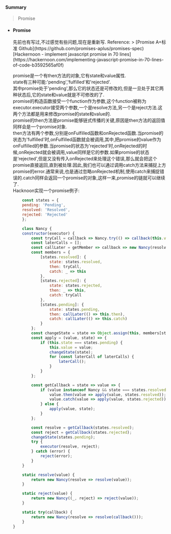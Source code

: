 <h4>Summary</h4>  
<blockquote>  
    Promise <br>
</blockquote>  

- <h4>Promise</h4>  
    先前也有写过,不过感觉有些问题,现在是重新写.
    Reference:  
    >  [Promise A+标准 Github](https://github.com/promises-aplus/promises-spec)  
    [Hackernoon - implement javascript promise in 70 lines](https://hackernoon.com/implementing-javascript-promise-in-70-lines-of-code-b3592565af0f)


    promise是一个有then方法的对象,它有state和value属性.  
    state有三种可能:'pending','fulfilled'和'rejected'.  
    其中promise处于'pending',那么它的状态还是可修改的,但是一旦处于其它两种状态后,它的state和value就是不可修改的了.  
    promise的构造函数接受一个function作为参数,这个function被称为executor.executor接受两个参数,一个是resolve方法,另一个是reject方法.这两个方法都是用来修改promise的state和value的.  
    promise的then方法是promise能够链式传播的关键,原因是then方法的返回值同样会是一个promise对象.  
    then方法有两个参数,分别是onFulfilled函数和onRejected函数.当promise的状态为'fulfilled'时,onFulfilled函数就会被调用,其中,把promise的value作为onFulfilled的参数.当promise的状态为'rejected'时,onRejected的时候,onRejected就会被调用,value同样是它的参数.如果promise的状态是'rejected',但是又没有传入onRejected来处理这个错误,那么就会把这个promise直接返回,直到被处理.因此,我们也可以通过调用catch方法来捕捉上方promise的error.通常来说,也是通过忽略onRejected机制,使用catch来捕捉错误的.catch同样会返回一个promise的对象,这样一来,promise的链就可以继续了.  
    Hacknoon实现一个promise例子:  
    ```javascript  
        const states = {
        pending: 'Pending',
        resolved: 'Resolved',
        rejected: 'Rejected'
        };

        class Nancy {
        constructor(executor) {
            const tryCall = callback => Nancy.try(() => callback(this.value));
            const laterCalls = [];
            const callLater = getMember => callback => new Nancy(resolve => laterCalls.push(() => resolve(getMember()(callback))));
            const members = {
                [states.resolved]: {
                    state: states.resolved,
                    then: tryCall,
                    catch: _ => this
                },
                [states.rejected]: {
                    state: states.rejected,
                    then: _ => this,
                    catch: tryCall
                },
                [states.pending]: {
                    state: states.pending,
                    then: callLater(() => this.then),
                    catch: callLater(() => this.catch)
                }
            };
            const changeState = state => Object.assign(this, members[state]);
            const apply = (value, state) => {
                if (this.state === states.pending) {
                    this.value = value;
                    changeState(state);
                    for (const laterCall of laterCalls) {
                        laterCall();
                    }
                }
            };

            const getCallback = state => value => {
                if (value instanceof Nancy && state === states.resolved) {
                    value.then(value => apply(value, states.resolved));
                    value.catch(value => apply(value, states.rejected));
                } else {
                    apply(value, state);
                }
            };

            const resolve = getCallback(states.resolved);
            const reject = getCallback(states.rejected);
            changeState(states.pending);
            try {
                executor(resolve, reject);
            } catch (error) {
                reject(error);
            }
        }

        static resolve(value) {
            return new Nancy(resolve => resolve(value));
        }

        static reject(value) {
            return new Nancy((_, reject) => reject(value));
        }

        static try(callback) {
            return new Nancy(resolve => resolve(callback()));
        }
    }
    ```